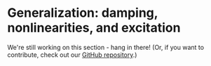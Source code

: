 # Generalization: damping, nonlinearities, and excitation

We're still working on this section - hang in there! (Or, if you want to contribute, check out our [GitHub repository](https://github.com/devitocodes/devito_book).)
